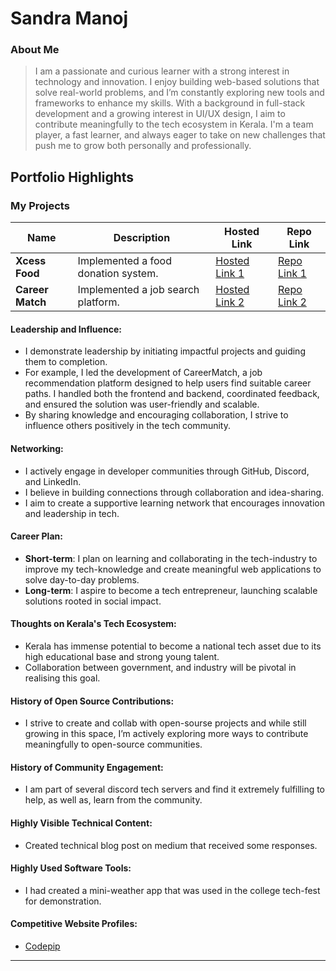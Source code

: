 # Sandra Manoj 

### About Me

> I am a passionate and curious learner with a strong interest in technology and innovation. I enjoy building web-based solutions that solve real-world problems, and I’m constantly exploring new tools and frameworks to enhance my skills. With a background in full-stack development and a growing interest in UI/UX design, I aim to contribute meaningfully to the tech ecosystem in Kerala. I'm a team player, a fast learner, and always eager to take on new challenges that push me to grow both personally and professionally.


## Portfolio Highlights

### My Projects

| Name                | Description                                                               | Hosted Link                              | Repo Link                                                      |
|---------------------|---------------------------------------------------------------------------|------------------------------------------|----------------------------------------------------------------|
| **Xcess Food**  | Implemented a food donation system.                                              | [Hosted Link 1](https://example.com)    | [Repo Link 1](https://github.com/sandr3120/food-donation-system-project)             |
| **Career Match**  | Implemented a job search platform.                                             | [Hosted Link 2](https://example.com)    | [Repo Link 2](https://github.com/sandr3120/career-match)             |

#### Leadership and Influence:

- I demonstrate leadership by initiating impactful projects and guiding them to completion.
- For example, I led the development of CareerMatch, a job recommendation platform designed to help users find suitable career paths. I handled both the frontend and backend, coordinated feedback, and ensured the solution was user-friendly and scalable.
- By sharing knowledge and encouraging collaboration, I strive to influence others positively in the tech community.

#### Networking:

- I actively engage in developer communities through GitHub, Discord, and LinkedIn.
- I believe in building connections through collaboration and idea-sharing.
- I aim to create a supportive learning network that encourages innovation and leadership in tech.

#### Career Plan:

- **Short-term**: I plan on learning and collaborating in the tech-industry to improve my tech-knowledge and create meaningful web applications to solve day-to-day problems. 
- **Long-term**: I aspire to become a tech entrepreneur, launching scalable solutions rooted in social impact.
  
#### Thoughts on Kerala's Tech Ecosystem:

- Kerala has immense potential to become a national tech asset due to its high educational base and strong young talent.
- Collaboration between government, and industry will be pivotal in realising this goal.

#### History of Open Source Contributions:

- I strive to create and collab with open-sourse projects and while still growing in this space, I’m actively exploring more ways to contribute meaningfully to open-source communities.

#### History of Community Engagement:

-  I am part of several discord tech servers and find it extremely fulfilling to help, as well as, learn from the community.

#### Highly Visible Technical Content:

- Created technical blog post on medium that received some responses.

#### Highly Used Software Tools:

- I had created a mini-weather app that was used in the college tech-fest for demonstration.

#### Competitive Website Profiles:

- [Codepip](https://codepip.com/user/Sandr/)

---
